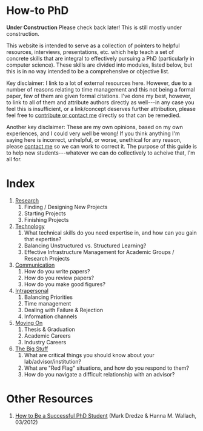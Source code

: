 # How-to PhD
**Under Construction** Please check back later! This is still mostly under construction.

This website is intended to serve as a collection of pointers to helpful resources, interviews, presentations,
etc. which help teach a set of concrete skills that are integral to effectively pursuing a PhD (particularly
in computer science). These skills are divided into modules, listed below, but this is in no way intended to
be a comprehensive or objective list.

Key disclaimer: I link to a lot of external resources here. However, due to a number of reasons relating to
time management and this not being a formal paper, few of them are given formal citations. I've done my best,
however, to link to all of them and attribute authors directly as well---in any case you feel this is
insufficient, or a link/concept deserves further attribution, please feel free to
[contribute or contact me](contact) directly so that can be remedied.

Another key disclaimer: These are my own opinions, based on my own experiences, and I could very well be
wrong! If you think anything I'm saying here is incorrect, unhelpful, or worse, unethical for any reason,
please [contact me](contact) so we can work to correct it. The purpose of this guide is to help new
students---whatever we can do collectively to acheive that, I'm all for.

# Index
  1. [Research](skill_modules/research)
       1. Finding / Designing New Projects
       2. Starting Projects
       3. Finishing Projects
  2. [Technology](skill_modules/technology)
       1. What technical skills do you need expertise in, and how can you gain that expertise?
       2. Balancing Unstructured vs. Structured Learning?
       3. Effective Infrastructure Management for Academic Groups / Research Projects
  3. [Communication](skill_modules/communication)
       1. How do you write papers?
       2. How do you review papers?
       3. How do you make good figures?
  4. [Intrapersonal](skill_modules/intrapersonal)
       1. Balancing Priorities
       2. Time management
       3. Dealing with Failure & Rejection
       3. Information channels
  6. [Moving On](skill_modules/moving_on)
       1. Thesis & Graduation
       3. Academic Careers
       4. Industry Careers
  7. [The Big Stuff](skill_modules/the_big_stuff)
       1. What are critical things you should know about your lab/advisor/institution?
       2. What are "Red Flag" situations, and how do you respond to them?
       3. How do you navigate a difficult relationship with an advisor?

# Other Resources
  1. [How to Be a Successful PhD Student](https://people.cs.umass.edu/~wallach/how_to_be_a_successful_phd_student.pdf)
     (Mark Dredze & Hanna M. Wallach, 03/2012)
